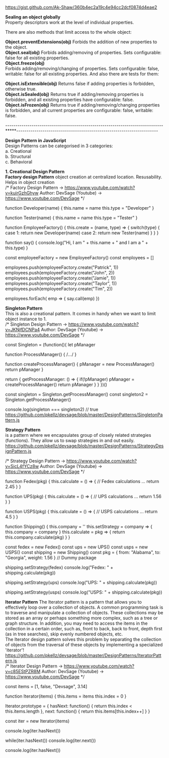 https://gist.github.com/Ak-Shaw/360b4ec2a19c4e94cc2dcf0874d4eae2

**Sealing an object globally**<br />
Property descriptors work at the level of individual properties.

There are also methods that limit access to the whole object:<br />

**Object.preventExtensions(obj)**
Forbids the addition of new properties to the object.<br />
**Object.seal(obj)**
Forbids adding/removing of properties. Sets configurable: false for all existing properties.<br />
**Object.freeze(obj)**<br />
Forbids adding/removing/changing of properties. Sets configurable: false, writable: false for all existing properties.
And also there are tests for them:<br />

**Object.isExtensible(obj)**
Returns false if adding properties is forbidden, otherwise true.<br />
**Object.isSealed(obj)**
Returns true if adding/removing properties is forbidden, and all existing properties have configurable: false.<br />
**Object.isFrozen(obj)**
Returns true if adding/removing/changing properties is forbidden, and all current properties are configurable: false, writable: false.

------------------------------------------------------------------------------*****----------------------------------------------------------------------

**Design Pattern in JavaScript**<br />
Design Patterns can be categorised in 3 categories: <br />
a. Creational <br />
b. Structural <br />
c. Behavioral <br />

**1. Creational Design Pattern**<br />
**Factory design Pattern**
object creation at centralized location. Resusability. Helps in object creation <br />
/*
    Factory Design Pattern -> https://www.youtube.com/watch?v=kuirGzhGhyw
    Author: DevSage (Youtube) -> https://www.youtube.com/DevSage
*/

function Developer(name)
{
  this.name = name
  this.type = "Developer"
}

function Tester(name)
{
  this.name = name
  this.type = "Tester"
}

function EmployeeFactory()
{
  this.create = (name, type) => {
    switch(type)
    {
      case 1:
        return new Developer(name)
      case 2:
        return new Tester(name)
    }
  }
}

function say()
{
  console.log("Hi, I am " + this.name + " and I am a " + this.type)
}

const employeeFactory = new EmployeeFactory()
const employees = []

employees.push(employeeFactory.create("Patrick", 1))
employees.push(employeeFactory.create("John", 2))
employees.push(employeeFactory.create("Jamie", 1))
employees.push(employeeFactory.create("Taylor", 1))
employees.push(employeeFactory.create("Tim", 2))

employees.forEach( emp => {
  say.call(emp)
})

**Singleton Pattern** <br />
This is also a creational pattern. It comes in handy when we want to limit object instance to 1. <br />
/*
    Singleton Design Pattern -> https://www.youtube.com/watch?v=JKNjfDCNPa4
    Author: DevSage (Youtube) -> https://www.youtube.com/DevSage
*/

const Singleton = (function(){
  let pManager

  function ProcessManager() { /*...*/ }

  function createProcessManager()
  {
    pManager = new ProcessManager()
    return pManager
  }

  return {
      getProcessManager: () =>
      {
        if(!pManager)
          pManager = createProcessManager()
        return pManager
      }
  }
})()

const singleton = Singleton.getProcessManager()
const singleton2 = Singleton.getProcessManager()

console.log(singleton === singleton2) // true
https://github.com/pkellz/devsage/blob/master/DesignPatterns/SingletonPattern.js


**Strategy Pattern** <br />
is a pattern where we encapsulates group of closely related strategies (functions). They allow us to swap strategies in and out easily. <br />
https://github.com/pkellz/devsage/blob/master/DesignPatterns/StrategyDesignPattern.js <br />

/*
    Strategy Design Pattern -> https://www.youtube.com/watch?v=SicL4fYCz8w
    Author: DevSage (Youtube) -> https://www.youtube.com/DevSage
*/

function Fedex(pkg)
{
  this.calculate = () =>
  {
    // Fedex calculations ...
    return 2.45
  }
}

function UPS(pkg)
{
  this.calculate = () =>
  {
    // UPS calculations ...
    return 1.56
  }
}

function USPS(pkg)
{
  this.calculate = () =>
  {
    // USPS calculations ...
    return 4.5
  }
}

function Shipping()
{
  this.company = ''
  this.setStrategy = company =>
  {
    this.company = company
  }
  this.calculate = pkg => {
    return this.company.calculate(pkg)
  }
}

const fedex = new Fedex()
const ups = new UPS()
const usps = new USPS()
const shipping = new Shipping()
const pkg = { from: "Alabama", to: "Georgia", weight: 1.56 } // Dummy package

shipping.setStrategy(fedex)
console.log("Fedex: " + shipping.calculate(pkg))

shipping.setStrategy(ups)
console.log("UPS: " + shipping.calculate(pkg))

shipping.setStrategy(usps)
console.log("USPS: " + shipping.calculate(pkg))
<br />

**Iterator Pattern**
The Iterator pattern is a pattern that allows you to effectively loop over a collection of objects. A common programming task is to traverse and manipulate a collection of objects. These collections may be stored as an array or perhaps something more complex, such as a tree or graph structure. In addition, you may need to access the items in the collection in a certain order, such as, front to back, back to front, depth first (as in tree searches), skip evenly numbered objects, etc.
<br />
The Iterator design pattern solves this problem by separating the collection of objects from the traversal of these objects by implementing a specialized 'iterator'! <br /> 
https://github.com/pkellz/devsage/blob/master/DesignPatterns/IteratorPattern.js <br />
/*
    Iterator Design Pattern -> https://www.youtube.com/watch?v=c85EStPZR8M
    Author: DevSage (Youtube) -> https://www.youtube.com/DevSage
*/

const items = [1, false, "Devsage", 3.14]

function Iterator(items)
{
  this.items = items
  this.index = 0
}

Iterator.prototype = {
  hasNext: function()
  {
    return this.index < this.items.length
  },
  next: function()
  {
    return this.items[this.index++]
  }
}

const iter = new Iterator(items)

console.log(iter.hasNext())

while(iter.hasNext())
  console.log(iter.next())

console.log(iter.hasNext())



